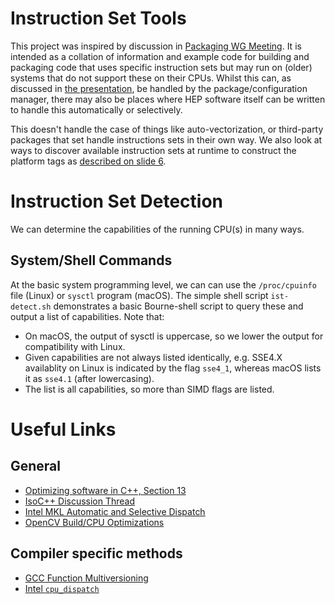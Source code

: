 # Instruction Set Tools

This project was inspired by discussion in [Packaging WG Meeting](https://indico.cern.ch/event/719557/).
It is intended as a collation of information and example code for
building and packaging code that uses specific instruction sets but
may run on (older) systems that do not support these on their CPUs.
Whilst this can, as discussed in [the presentation](https://indico.cern.ch/event/719557/contributions/2965980/attachments/1642767/2624258/HSF-Packaging-20180502.pdf), be handled by the package/configuration manager,
there may also be places where HEP software itself can be written
to handle this automatically or selectively.

This doesn't handle the case of things like auto-vectorization, or
third-party packages that set handle instructions sets in their
own way. We also look at ways to discover available instruction sets
at runtime to construct the platform tags as [described on slide 6](https://indico.cern.ch/event/719557/contributions/2965980/attachments/1642767/2624258/HSF-Packaging-20180502.pdf).

# Instruction Set Detection
We can determine the capabilities of the running CPU(s) in many ways.

## System/Shell Commands
At the basic system programming level, we can can use the `/proc/cpuinfo`
file (Linux) or `sysctl` program (macOS). The simple shell script
`ist-detect.sh` demonstrates a basic Bourne-shell script to query these and
output a list of capabilities. Note that:

- On macOS, the output of sysctl is uppercase, so we lower the output for
  compatibility with Linux.
- Given capabilities are not always listed identically, e.g. SSE4.X availablity
  on Linux is indicated by the flag `sse4_1`, whereas macOS lists it as `sse4.1`
  (after lowercasing).
- The list is all capabilities, so more than SIMD flags are listed.

# Useful Links
## General
- [Optimizing software in C++, Section 13](http://www.agner.org/optimize/optimizing_cpp.pdf)
- [IsoC++ Discussion Thread](https://groups.google.com/a/isocpp.org/forum/#!msg/std-proposals/SwDyE6KH87Y/jmj8bbKucIwJ)
- [Intel MKL Automatic and Selective Dispatch](https://software.intel.com/en-us/mkl-linux-developer-guide-instruction-set-specific-dispatching-on-intel-architectures)
- [OpenCV Build/CPU Optimizations](https://github.com/opencv/opencv/wiki/CPU-optimizations-build-options)


## Compiler specific methods

- [GCC Function Multiversioning](https://gcc.gnu.org/onlinedocs/gcc/Function-Multiversioning.html)
- [Intel `cpu_dispatch`](https://software.intel.com/en-us/articles/how-to-manually-target-2nd-generation-intel-core-processors-with-support-for-intel-avx)

